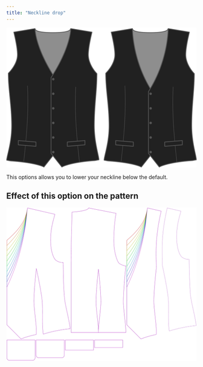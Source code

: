 ```yaml
---
title: "Neckline drop"
---
```


![Neckline drop](necklinedrop.svg)

This options allows you to lower your neckline below the default.

## Effect of this option on the pattern

![This image shows the effect of this option by superimposing several variants that have a different value for this option](wahid_necklinedrop_sample.svg "Effect of this option on the pattern")
